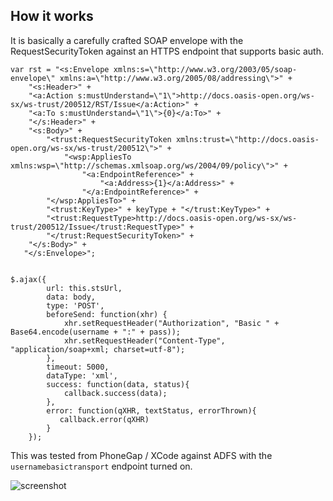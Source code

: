 ## How it works

It is basically a carefully crafted SOAP envelope with the RequestSecurityToken against an HTTPS endpoint that supports basic auth.

	var rst = "<s:Envelope xmlns:s=\"http://www.w3.org/2003/05/soap-envelope\" xmlns:a=\"http://www.w3.org/2005/08/addressing\">" +
		"<s:Header>" +
        "<a:Action s:mustUnderstand=\"1\">http://docs.oasis-open.org/ws-sx/ws-trust/200512/RST/Issue</a:Action>" +
        "<a:To s:mustUnderstand=\"1\">{0}</a:To>" +
        "</s:Header>" +
        "<s:Body>" +
            "<trust:RequestSecurityToken xmlns:trust=\"http://docs.oasis-open.org/ws-sx/ws-trust/200512\">" +
                "<wsp:AppliesTo xmlns:wsp=\"http://schemas.xmlsoap.org/ws/2004/09/policy\">" +
                    "<a:EndpointReference>" +
                        "<a:Address>{1}</a:Address>" +
                    "</a:EndpointReference>" +
            "</wsp:AppliesTo>" +
            "<trust:KeyType>" + keyType + "</trust:KeyType>" +
            "<trust:RequestType>http://docs.oasis-open.org/ws-sx/ws-trust/200512/Issue</trust:RequestType>" +
            "</trust:RequestSecurityToken>" +
        "</s:Body>" +
       "</s:Envelope>";


	$.ajax({
			url: this.stsUrl,
			data: body,
			type: 'POST',
            beforeSend: function(xhr) {
				xhr.setRequestHeader("Authorization", "Basic " + Base64.encode(username + ":" + pass));
				xhr.setRequestHeader("Content-Type", "application/soap+xml; charset=utf-8");
			},
			timeout: 5000,
			dataType: 'xml',
			success: function(data, status){
				callback.success(data);
			},
			error: function(qXHR, textStatus, errorThrown){
			   callback.error(qXHR)
			}
		});

This was tested from PhoneGap / XCode against ADFS with the `usernamebasictransport` endpoint turned on. 

![screenshot](/woloski/wstrust-saml-javascript/raw/master/screenshot.png "login success")